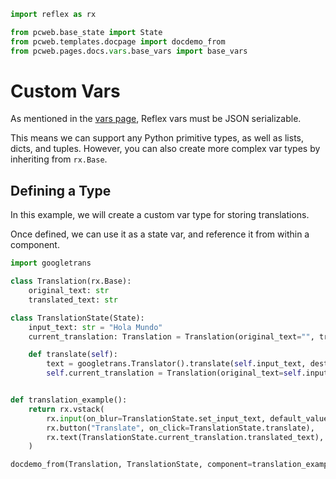 ```python exec
import reflex as rx

from pcweb.base_state import State
from pcweb.templates.docpage import docdemo_from
from pcweb.pages.docs.vars.base_vars import base_vars
```

# Custom Vars

As mentioned in the [vars page]({base_vars.path}), Reflex vars must be JSON serializable.

This means we can support any Python primitive types, as well as lists, dicts, and tuples. However, you can also create more complex var types by inheriting from `rx.Base`.

## Defining a Type

In this example, we will create a custom var type for storing translations.

Once defined, we can use it as a state var, and reference it from within a component.

```python exec
import googletrans

class Translation(rx.Base):
    original_text: str
    translated_text: str

class TranslationState(State):
    input_text: str = "Hola Mundo"
    current_translation: Translation = Translation(original_text="", translated_text="")

    def translate(self):
        text = googletrans.Translator().translate(self.input_text, dest="en").text
        self.current_translation = Translation(original_text=self.input_text, translated_text=text)


def translation_example():
    return rx.vstack(
        rx.input(on_blur=TranslationState.set_input_text, default_value=TranslationState.input_text, placeholder="Text to translate..."),
        rx.button("Translate", on_click=TranslationState.translate),
        rx.text(TranslationState.current_translation.translated_text),
    )
```

```python eval
docdemo_from(Translation, TranslationState, component=translation_example, imports=["import googletrans"])
```